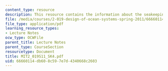 ```yaml
---
content_type: resource
description: This resource contains the information about the seakeeping (IV).
file: /media/courses/2-019-design-of-ocean-systems-spring-2011/66660114db608c597e7d4340668c2603_MIT2_019S11_SK4.pdf
file_type: application/pdf
learning_resource_types:
- Lecture Notes
ocw_type: OCWFile
parent_title: Lecture Notes
parent_type: CourseSection
resourcetype: Document
title: MIT2_019S11_SK4.pdf
uid: 66660114-db60-8c59-7e7d-4340668c2603
---
```

